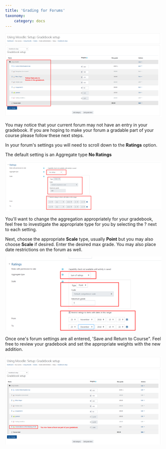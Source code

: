 ```yaml
---
title: 'Grading for Forums'
taxonomy:
    category: docs
---
```


![](grading-forums-1.png)

You may notice that your current forum may not have an entry in your gradebook. If you are hoping to make your forum a gradable part of your course please follow these next steps.

In your forum's settings you will need to scroll down to the **Ratings** option.

The default setting is an Aggregate type **No Ratings**

![](grading-forums-2.png)

You'll want to change the aggregation appropriately for your gradebook, feel free to investigate the appropriate type for you by selecting the ? next to each setting.

Next, choose the appropriate **Scale** type, usually **Point** but you may also choose **Scale** if desired. Enter the desired max grade. You may also place date restrictions on the forum as well.

![](grading-forums-3.png)

Once one's forum settings are all entered, 'Save and Return to Course". Feel free to review your gradebook and set the appropriate weights with the new addition.

![](grading-forums-4.png)
